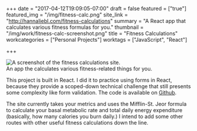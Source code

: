 +++
date = "2017-04-12T19:09:05-07:00"
draft = false
featured = ["true"]
featured_img = "/img/fitness-calc.png"
site_link = "http://hannaliebl.com/fitness-calculations"
summary = "A React app that calculates various fitness formulas for you."
thumbnail = "/img/work/fitness-calc-screenshot.png"
title = "Fitness Calculations"
workcategories = ["Personal Projects"]
worktags = ["JavaScript", "React"]

+++
<div class="text-center inline-image-container content-container-expanded">
  <img src="/img/work/fitness-calc-screenshot.png" alt="A screenshot of the fitness calculations site." class="img-responsive img-center"></img>
  <div class="caption-container">
    <div class="inline-image-caption">An app the calculates various fitness-related things for you.</div>
  </div>
</div>

This project is built in React. I did it to practice using forms in React, because they provide a scoped-down technical challenge that still presents some complexity like form validation. The code is available on [Github](https://github.com/hannaliebl/fitness-calculations).

The site currently takes your metrics and uses the Mifflin-St. Jeor formula to calculate your basal metabolic rate and total daily energy expenditure (basically, how many calories you burn daily.) I intend to add some other routes with other useful fitness calculations down the line.
